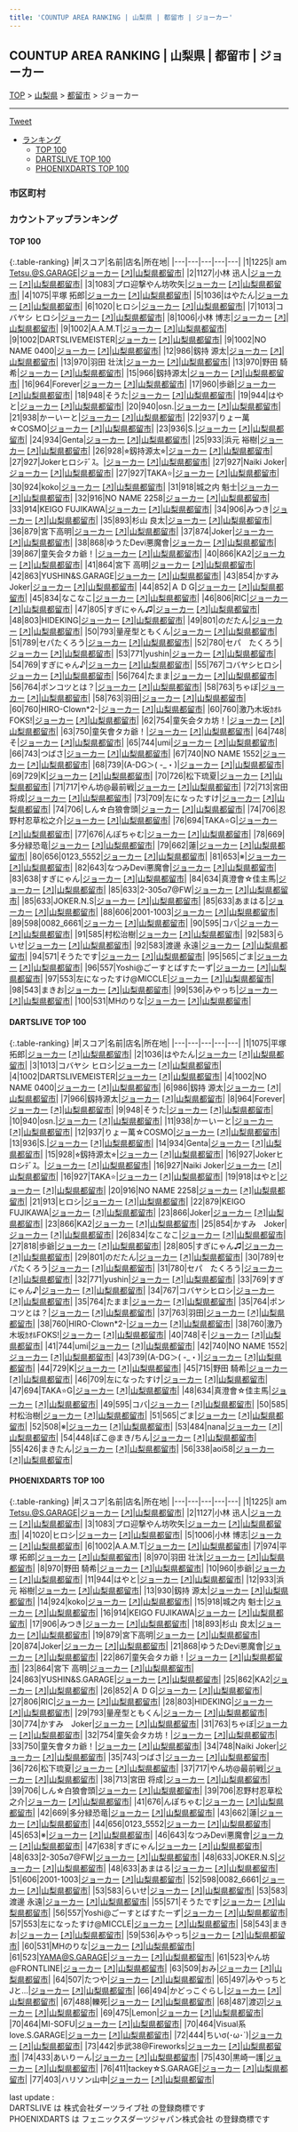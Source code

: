 ```yaml
---
title: 'COUNTUP AREA RANKING | 山梨県 | 都留市 | ジョーカー'
---
```

## COUNTUP AREA RANKING | 山梨県 | 都留市 | ジョーカー

[TOP](/darts/rank/) > [山梨県](/darts/rank/山梨県/) > [都留市](/darts/rank/山梨県/都留市/) > ジョーカー

___

<a href="https://twitter.com/share?ref_src=twsrc%5Etfw" data-text="COUNTUP AREA RANKING | 山梨県都留市ジョーカー" class="twitter-share-button" data-hashtags="DARTSLIVE,PHOENIXDARTS,darts,ダーツ" data-show-count="false">Tweet</a>

* [ランキング](#カウントアップランキング)
    * [TOP 100](#top-100)
    * [DARTSLIVE TOP 100](#dartslive-top-100)
    * [PHOENIXDARTS TOP 100](#phoenixdarts-top-100)

### 市区町村

<ul>

</ul>

### カウントアップランキング

#### TOP 100



{:.table-ranking}
|#|スコア|名前|店名|所在地|
|---|---|---|---|---|
|1|1225|<span class="rank-name-pd">I am Tetsu.@S.GARAGE</span>|<a href="/darts/rank/shops/88189.html">ジョーカー</a> <a href="https://vs.phoenixdarts.com/jp/shop/shopDetailInfo/s_88189?s_seq=88189">[↗]</a>|<a href="/darts/rank/山梨県/都留市">山梨県都留市</a>|
|2|1127|<span class="rank-name-pd"><span class="pro-icon-pd"></span>小林 迅人</span>|<a href="/darts/rank/shops/88189.html">ジョーカー</a> <a href="https://vs.phoenixdarts.com/jp/shop/shopDetailInfo/s_88189?s_seq=88189">[↗]</a>|<a href="/darts/rank/山梨県/都留市">山梨県都留市</a>|
|3|1083|<span class="rank-name-pd">プロ迎撃やん坊吹矢</span>|<a href="/darts/rank/shops/88189.html">ジョーカー</a> <a href="https://vs.phoenixdarts.com/jp/shop/shopDetailInfo/s_88189?s_seq=88189">[↗]</a>|<a href="/darts/rank/山梨県/都留市">山梨県都留市</a>|
|4|1075|<span class="rank-name-dl">平塚 拓郎</span>|<a href="/darts/rank/shops/b6eda0d49f48b6820d9b047a20a7ba1e.html">ジョーカー</a> <a href="https://search.dartslive.com/jp/shop/b6eda0d49f48b6820d9b047a20a7ba1e">[↗]</a>|<a href="/darts/rank/山梨県/都留市">山梨県都留市</a>|
|5|1036|<span class="rank-name-dl">はやたん</span>|<a href="/darts/rank/shops/b6eda0d49f48b6820d9b047a20a7ba1e.html">ジョーカー</a> <a href="https://search.dartslive.com/jp/shop/b6eda0d49f48b6820d9b047a20a7ba1e">[↗]</a>|<a href="/darts/rank/山梨県/都留市">山梨県都留市</a>|
|6|1020|<span class="rank-name-pd">ヒロシ</span>|<a href="/darts/rank/shops/88189.html">ジョーカー</a> <a href="https://vs.phoenixdarts.com/jp/shop/shopDetailInfo/s_88189?s_seq=88189">[↗]</a>|<a href="/darts/rank/山梨県/都留市">山梨県都留市</a>|
|7|1013|<span class="rank-name-dl">コバヤシ ヒロシ</span>|<a href="/darts/rank/shops/b6eda0d49f48b6820d9b047a20a7ba1e.html">ジョーカー</a> <a href="https://search.dartslive.com/jp/shop/b6eda0d49f48b6820d9b047a20a7ba1e">[↗]</a>|<a href="/darts/rank/山梨県/都留市">山梨県都留市</a>|
|8|1006|<span class="rank-name-pd"><span class="pro-icon-pd"></span>小林 博志</span>|<a href="/darts/rank/shops/88189.html">ジョーカー</a> <a href="https://vs.phoenixdarts.com/jp/shop/shopDetailInfo/s_88189?s_seq=88189">[↗]</a>|<a href="/darts/rank/山梨県/都留市">山梨県都留市</a>|
|9|1002|<span class="rank-name-pd">A.A.M.T</span>|<a href="/darts/rank/shops/88189.html">ジョーカー</a> <a href="https://vs.phoenixdarts.com/jp/shop/shopDetailInfo/s_88189?s_seq=88189">[↗]</a>|<a href="/darts/rank/山梨県/都留市">山梨県都留市</a>|
|9|1002|<span class="rank-name-dl">DARTSLIVEMEISTER</span>|<a href="/darts/rank/shops/b6eda0d49f48b6820d9b047a20a7ba1e.html">ジョーカー</a> <a href="https://search.dartslive.com/jp/shop/b6eda0d49f48b6820d9b047a20a7ba1e">[↗]</a>|<a href="/darts/rank/山梨県/都留市">山梨県都留市</a>|
|9|1002|<span class="rank-name-dl">NO NAME 0400</span>|<a href="/darts/rank/shops/b6eda0d49f48b6820d9b047a20a7ba1e.html">ジョーカー</a> <a href="https://search.dartslive.com/jp/shop/b6eda0d49f48b6820d9b047a20a7ba1e">[↗]</a>|<a href="/darts/rank/山梨県/都留市">山梨県都留市</a>|
|12|986|<span class="rank-name-dl">釼持 源太</span>|<a href="/darts/rank/shops/b6eda0d49f48b6820d9b047a20a7ba1e.html">ジョーカー</a> <a href="https://search.dartslive.com/jp/shop/b6eda0d49f48b6820d9b047a20a7ba1e">[↗]</a>|<a href="/darts/rank/山梨県/都留市">山梨県都留市</a>|
|13|970|<span class="rank-name-pd"><span class="pro-icon-pd"></span>羽田 壮汰</span>|<a href="/darts/rank/shops/88189.html">ジョーカー</a> <a href="https://vs.phoenixdarts.com/jp/shop/shopDetailInfo/s_88189?s_seq=88189">[↗]</a>|<a href="/darts/rank/山梨県/都留市">山梨県都留市</a>|
|13|970|<span class="rank-name-pd"><span class="pro-icon-pd"></span>野田 騎希</span>|<a href="/darts/rank/shops/88189.html">ジョーカー</a> <a href="https://vs.phoenixdarts.com/jp/shop/shopDetailInfo/s_88189?s_seq=88189">[↗]</a>|<a href="/darts/rank/山梨県/都留市">山梨県都留市</a>|
|15|966|<span class="rank-name-dl">釼持源太</span>|<a href="/darts/rank/shops/b6eda0d49f48b6820d9b047a20a7ba1e.html">ジョーカー</a> <a href="https://search.dartslive.com/jp/shop/b6eda0d49f48b6820d9b047a20a7ba1e">[↗]</a>|<a href="/darts/rank/山梨県/都留市">山梨県都留市</a>|
|16|964|<span class="rank-name-dl">Forever</span>|<a href="/darts/rank/shops/b6eda0d49f48b6820d9b047a20a7ba1e.html">ジョーカー</a> <a href="https://search.dartslive.com/jp/shop/b6eda0d49f48b6820d9b047a20a7ba1e">[↗]</a>|<a href="/darts/rank/山梨県/都留市">山梨県都留市</a>|
|17|960|<span class="rank-name-pd">歩爺</span>|<a href="/darts/rank/shops/88189.html">ジョーカー</a> <a href="https://vs.phoenixdarts.com/jp/shop/shopDetailInfo/s_88189?s_seq=88189">[↗]</a>|<a href="/darts/rank/山梨県/都留市">山梨県都留市</a>|
|18|948|<span class="rank-name-dl">そうた</span>|<a href="/darts/rank/shops/b6eda0d49f48b6820d9b047a20a7ba1e.html">ジョーカー</a> <a href="https://search.dartslive.com/jp/shop/b6eda0d49f48b6820d9b047a20a7ba1e">[↗]</a>|<a href="/darts/rank/山梨県/都留市">山梨県都留市</a>|
|19|944|<span class="rank-name-pd">はやと</span>|<a href="/darts/rank/shops/88189.html">ジョーカー</a> <a href="https://vs.phoenixdarts.com/jp/shop/shopDetailInfo/s_88189?s_seq=88189">[↗]</a>|<a href="/darts/rank/山梨県/都留市">山梨県都留市</a>|
|20|940|<span class="rank-name-dl">osn.</span>|<a href="/darts/rank/shops/b6eda0d49f48b6820d9b047a20a7ba1e.html">ジョーカー</a> <a href="https://search.dartslive.com/jp/shop/b6eda0d49f48b6820d9b047a20a7ba1e">[↗]</a>|<a href="/darts/rank/山梨県/都留市">山梨県都留市</a>|
|21|938|<span class="rank-name-dl">かーいーと</span>|<a href="/darts/rank/shops/b6eda0d49f48b6820d9b047a20a7ba1e.html">ジョーカー</a> <a href="https://search.dartslive.com/jp/shop/b6eda0d49f48b6820d9b047a20a7ba1e">[↗]</a>|<a href="/darts/rank/山梨県/都留市">山梨県都留市</a>|
|22|937|<span class="rank-name-dl">りょー萬☆COSMO</span>|<a href="/darts/rank/shops/b6eda0d49f48b6820d9b047a20a7ba1e.html">ジョーカー</a> <a href="https://search.dartslive.com/jp/shop/b6eda0d49f48b6820d9b047a20a7ba1e">[↗]</a>|<a href="/darts/rank/山梨県/都留市">山梨県都留市</a>|
|23|936|<span class="rank-name-dl">S.</span>|<a href="/darts/rank/shops/b6eda0d49f48b6820d9b047a20a7ba1e.html">ジョーカー</a> <a href="https://search.dartslive.com/jp/shop/b6eda0d49f48b6820d9b047a20a7ba1e">[↗]</a>|<a href="/darts/rank/山梨県/都留市">山梨県都留市</a>|
|24|934|<span class="rank-name-dl">Genta</span>|<a href="/darts/rank/shops/b6eda0d49f48b6820d9b047a20a7ba1e.html">ジョーカー</a> <a href="https://search.dartslive.com/jp/shop/b6eda0d49f48b6820d9b047a20a7ba1e">[↗]</a>|<a href="/darts/rank/山梨県/都留市">山梨県都留市</a>|
|25|933|<span class="rank-name-pd"><span class="pro-icon-pd"></span>浜元 裕樹</span>|<a href="/darts/rank/shops/88189.html">ジョーカー</a> <a href="https://vs.phoenixdarts.com/jp/shop/shopDetailInfo/s_88189?s_seq=88189">[↗]</a>|<a href="/darts/rank/山梨県/都留市">山梨県都留市</a>|
|26|928|<span class="rank-name-dl">⭐︎釼持源太⭐︎</span>|<a href="/darts/rank/shops/b6eda0d49f48b6820d9b047a20a7ba1e.html">ジョーカー</a> <a href="https://search.dartslive.com/jp/shop/b6eda0d49f48b6820d9b047a20a7ba1e">[↗]</a>|<a href="/darts/rank/山梨県/都留市">山梨県都留市</a>|
|27|927|<span class="rank-name-dl">Jokerヒロシﾃﾞｽ。</span>|<a href="/darts/rank/shops/b6eda0d49f48b6820d9b047a20a7ba1e.html">ジョーカー</a> <a href="https://search.dartslive.com/jp/shop/b6eda0d49f48b6820d9b047a20a7ba1e">[↗]</a>|<a href="/darts/rank/山梨県/都留市">山梨県都留市</a>|
|27|927|<span class="rank-name-dl">Naiki Joker</span>|<a href="/darts/rank/shops/b6eda0d49f48b6820d9b047a20a7ba1e.html">ジョーカー</a> <a href="https://search.dartslive.com/jp/shop/b6eda0d49f48b6820d9b047a20a7ba1e">[↗]</a>|<a href="/darts/rank/山梨県/都留市">山梨県都留市</a>|
|27|927|<span class="rank-name-dl">TAKA⭐</span>|<a href="/darts/rank/shops/b6eda0d49f48b6820d9b047a20a7ba1e.html">ジョーカー</a> <a href="https://search.dartslive.com/jp/shop/b6eda0d49f48b6820d9b047a20a7ba1e">[↗]</a>|<a href="/darts/rank/山梨県/都留市">山梨県都留市</a>|
|30|924|<span class="rank-name-pd">koko</span>|<a href="/darts/rank/shops/88189.html">ジョーカー</a> <a href="https://vs.phoenixdarts.com/jp/shop/shopDetailInfo/s_88189?s_seq=88189">[↗]</a>|<a href="/darts/rank/山梨県/都留市">山梨県都留市</a>|
|31|918|<span class="rank-name-pd"><span class="pro-icon-pd"></span>城之内 魁士</span>|<a href="/darts/rank/shops/88189.html">ジョーカー</a> <a href="https://vs.phoenixdarts.com/jp/shop/shopDetailInfo/s_88189?s_seq=88189">[↗]</a>|<a href="/darts/rank/山梨県/都留市">山梨県都留市</a>|
|32|916|<span class="rank-name-dl">NO NAME 2258</span>|<a href="/darts/rank/shops/b6eda0d49f48b6820d9b047a20a7ba1e.html">ジョーカー</a> <a href="https://search.dartslive.com/jp/shop/b6eda0d49f48b6820d9b047a20a7ba1e">[↗]</a>|<a href="/darts/rank/山梨県/都留市">山梨県都留市</a>|
|33|914|<span class="rank-name-pd">KEIGO FUJIKAWA</span>|<a href="/darts/rank/shops/88189.html">ジョーカー</a> <a href="https://vs.phoenixdarts.com/jp/shop/shopDetailInfo/s_88189?s_seq=88189">[↗]</a>|<a href="/darts/rank/山梨県/都留市">山梨県都留市</a>|
|34|906|<span class="rank-name-pd">みつき</span>|<a href="/darts/rank/shops/88189.html">ジョーカー</a> <a href="https://vs.phoenixdarts.com/jp/shop/shopDetailInfo/s_88189?s_seq=88189">[↗]</a>|<a href="/darts/rank/山梨県/都留市">山梨県都留市</a>|
|35|893|<span class="rank-name-pd"><span class="pro-icon-pd"></span>杉山 良太</span>|<a href="/darts/rank/shops/88189.html">ジョーカー</a> <a href="https://vs.phoenixdarts.com/jp/shop/shopDetailInfo/s_88189?s_seq=88189">[↗]</a>|<a href="/darts/rank/山梨県/都留市">山梨県都留市</a>|
|36|879|<span class="rank-name-pd">宮下高明</span>|<a href="/darts/rank/shops/88189.html">ジョーカー</a> <a href="https://vs.phoenixdarts.com/jp/shop/shopDetailInfo/s_88189?s_seq=88189">[↗]</a>|<a href="/darts/rank/山梨県/都留市">山梨県都留市</a>|
|37|874|<span class="rank-name-pd">Joker</span>|<a href="/darts/rank/shops/88189.html">ジョーカー</a> <a href="https://vs.phoenixdarts.com/jp/shop/shopDetailInfo/s_88189?s_seq=88189">[↗]</a>|<a href="/darts/rank/山梨県/都留市">山梨県都留市</a>|
|38|868|<span class="rank-name-pd">ゆうたDevi悪魔會</span>|<a href="/darts/rank/shops/88189.html">ジョーカー</a> <a href="https://vs.phoenixdarts.com/jp/shop/shopDetailInfo/s_88189?s_seq=88189">[↗]</a>|<a href="/darts/rank/山梨県/都留市">山梨県都留市</a>|
|39|867|<span class="rank-name-pd">童矢会タカ爺！</span>|<a href="/darts/rank/shops/88189.html">ジョーカー</a> <a href="https://vs.phoenixdarts.com/jp/shop/shopDetailInfo/s_88189?s_seq=88189">[↗]</a>|<a href="/darts/rank/山梨県/都留市">山梨県都留市</a>|
|40|866|<span class="rank-name-dl">KA2</span>|<a href="/darts/rank/shops/b6eda0d49f48b6820d9b047a20a7ba1e.html">ジョーカー</a> <a href="https://search.dartslive.com/jp/shop/b6eda0d49f48b6820d9b047a20a7ba1e">[↗]</a>|<a href="/darts/rank/山梨県/都留市">山梨県都留市</a>|
|41|864|<span class="rank-name-pd"><span class="pro-icon-pd"></span>宮下 高明</span>|<a href="/darts/rank/shops/88189.html">ジョーカー</a> <a href="https://vs.phoenixdarts.com/jp/shop/shopDetailInfo/s_88189?s_seq=88189">[↗]</a>|<a href="/darts/rank/山梨県/都留市">山梨県都留市</a>|
|42|863|<span class="rank-name-pd">YUSHIN&amp;S.GARAGE</span>|<a href="/darts/rank/shops/88189.html">ジョーカー</a> <a href="https://vs.phoenixdarts.com/jp/shop/shopDetailInfo/s_88189?s_seq=88189">[↗]</a>|<a href="/darts/rank/山梨県/都留市">山梨県都留市</a>|
|43|854|<span class="rank-name-dl">かすみ　Joker</span>|<a href="/darts/rank/shops/b6eda0d49f48b6820d9b047a20a7ba1e.html">ジョーカー</a> <a href="https://search.dartslive.com/jp/shop/b6eda0d49f48b6820d9b047a20a7ba1e">[↗]</a>|<a href="/darts/rank/山梨県/都留市">山梨県都留市</a>|
|44|852|<span class="rank-name-pd">Ａ           D     G</span>|<a href="/darts/rank/shops/88189.html">ジョーカー</a> <a href="https://vs.phoenixdarts.com/jp/shop/shopDetailInfo/s_88189?s_seq=88189">[↗]</a>|<a href="/darts/rank/山梨県/都留市">山梨県都留市</a>|
|45|834|<span class="rank-name-dl">なこなこ</span>|<a href="/darts/rank/shops/b6eda0d49f48b6820d9b047a20a7ba1e.html">ジョーカー</a> <a href="https://search.dartslive.com/jp/shop/b6eda0d49f48b6820d9b047a20a7ba1e">[↗]</a>|<a href="/darts/rank/山梨県/都留市">山梨県都留市</a>|
|46|806|<span class="rank-name-pd">RIC</span>|<a href="/darts/rank/shops/88189.html">ジョーカー</a> <a href="https://vs.phoenixdarts.com/jp/shop/shopDetailInfo/s_88189?s_seq=88189">[↗]</a>|<a href="/darts/rank/山梨県/都留市">山梨県都留市</a>|
|47|805|<span class="rank-name-dl">すぎにゃん♫</span>|<a href="/darts/rank/shops/b6eda0d49f48b6820d9b047a20a7ba1e.html">ジョーカー</a> <a href="https://search.dartslive.com/jp/shop/b6eda0d49f48b6820d9b047a20a7ba1e">[↗]</a>|<a href="/darts/rank/山梨県/都留市">山梨県都留市</a>|
|48|803|<span class="rank-name-pd">HIDEKING</span>|<a href="/darts/rank/shops/88189.html">ジョーカー</a> <a href="https://vs.phoenixdarts.com/jp/shop/shopDetailInfo/s_88189?s_seq=88189">[↗]</a>|<a href="/darts/rank/山梨県/都留市">山梨県都留市</a>|
|49|801|<span class="rank-name-dl">のだたん</span>|<a href="/darts/rank/shops/b6eda0d49f48b6820d9b047a20a7ba1e.html">ジョーカー</a> <a href="https://search.dartslive.com/jp/shop/b6eda0d49f48b6820d9b047a20a7ba1e">[↗]</a>|<a href="/darts/rank/山梨県/都留市">山梨県都留市</a>|
|50|793|<span class="rank-name-pd">量産型ともくん</span>|<a href="/darts/rank/shops/88189.html">ジョーカー</a> <a href="https://vs.phoenixdarts.com/jp/shop/shopDetailInfo/s_88189?s_seq=88189">[↗]</a>|<a href="/darts/rank/山梨県/都留市">山梨県都留市</a>|
|51|789|<span class="rank-name-dl">セパたくろう</span>|<a href="/darts/rank/shops/b6eda0d49f48b6820d9b047a20a7ba1e.html">ジョーカー</a> <a href="https://search.dartslive.com/jp/shop/b6eda0d49f48b6820d9b047a20a7ba1e">[↗]</a>|<a href="/darts/rank/山梨県/都留市">山梨県都留市</a>|
|52|780|<span class="rank-name-dl">セパ　たくろう</span>|<a href="/darts/rank/shops/b6eda0d49f48b6820d9b047a20a7ba1e.html">ジョーカー</a> <a href="https://search.dartslive.com/jp/shop/b6eda0d49f48b6820d9b047a20a7ba1e">[↗]</a>|<a href="/darts/rank/山梨県/都留市">山梨県都留市</a>|
|53|771|<span class="rank-name-dl">yushin</span>|<a href="/darts/rank/shops/b6eda0d49f48b6820d9b047a20a7ba1e.html">ジョーカー</a> <a href="https://search.dartslive.com/jp/shop/b6eda0d49f48b6820d9b047a20a7ba1e">[↗]</a>|<a href="/darts/rank/山梨県/都留市">山梨県都留市</a>|
|54|769|<span class="rank-name-dl">すぎにゃん♪</span>|<a href="/darts/rank/shops/b6eda0d49f48b6820d9b047a20a7ba1e.html">ジョーカー</a> <a href="https://search.dartslive.com/jp/shop/b6eda0d49f48b6820d9b047a20a7ba1e">[↗]</a>|<a href="/darts/rank/山梨県/都留市">山梨県都留市</a>|
|55|767|<span class="rank-name-dl">コバヤシヒロシ</span>|<a href="/darts/rank/shops/b6eda0d49f48b6820d9b047a20a7ba1e.html">ジョーカー</a> <a href="https://search.dartslive.com/jp/shop/b6eda0d49f48b6820d9b047a20a7ba1e">[↗]</a>|<a href="/darts/rank/山梨県/都留市">山梨県都留市</a>|
|56|764|<span class="rank-name-dl">たまま</span>|<a href="/darts/rank/shops/b6eda0d49f48b6820d9b047a20a7ba1e.html">ジョーカー</a> <a href="https://search.dartslive.com/jp/shop/b6eda0d49f48b6820d9b047a20a7ba1e">[↗]</a>|<a href="/darts/rank/山梨県/都留市">山梨県都留市</a>|
|56|764|<span class="rank-name-dl">ポンコツとは？</span>|<a href="/darts/rank/shops/b6eda0d49f48b6820d9b047a20a7ba1e.html">ジョーカー</a> <a href="https://search.dartslive.com/jp/shop/b6eda0d49f48b6820d9b047a20a7ba1e">[↗]</a>|<a href="/darts/rank/山梨県/都留市">山梨県都留市</a>|
|58|763|<span class="rank-name-pd">ちゃぼ</span>|<a href="/darts/rank/shops/88189.html">ジョーカー</a> <a href="https://vs.phoenixdarts.com/jp/shop/shopDetailInfo/s_88189?s_seq=88189">[↗]</a>|<a href="/darts/rank/山梨県/都留市">山梨県都留市</a>|
|58|763|<span class="rank-name-dl">羽田</span>|<a href="/darts/rank/shops/b6eda0d49f48b6820d9b047a20a7ba1e.html">ジョーカー</a> <a href="https://search.dartslive.com/jp/shop/b6eda0d49f48b6820d9b047a20a7ba1e">[↗]</a>|<a href="/darts/rank/山梨県/都留市">山梨県都留市</a>|
|60|760|<span class="rank-name-dl">HIRO-Clown*2-</span>|<a href="/darts/rank/shops/b6eda0d49f48b6820d9b047a20a7ba1e.html">ジョーカー</a> <a href="https://search.dartslive.com/jp/shop/b6eda0d49f48b6820d9b047a20a7ba1e">[↗]</a>|<a href="/darts/rank/山梨県/都留市">山梨県都留市</a>|
|60|760|<span class="rank-name-dl">激乃木坂ｶｵﾙFOKS!</span>|<a href="/darts/rank/shops/b6eda0d49f48b6820d9b047a20a7ba1e.html">ジョーカー</a> <a href="https://search.dartslive.com/jp/shop/b6eda0d49f48b6820d9b047a20a7ba1e">[↗]</a>|<a href="/darts/rank/山梨県/都留市">山梨県都留市</a>|
|62|754|<span class="rank-name-pd">童矢会タカ坊！</span>|<a href="/darts/rank/shops/88189.html">ジョーカー</a> <a href="https://vs.phoenixdarts.com/jp/shop/shopDetailInfo/s_88189?s_seq=88189">[↗]</a>|<a href="/darts/rank/山梨県/都留市">山梨県都留市</a>|
|63|750|<span class="rank-name-pd">童矢會タカ爺！</span>|<a href="/darts/rank/shops/88189.html">ジョーカー</a> <a href="https://vs.phoenixdarts.com/jp/shop/shopDetailInfo/s_88189?s_seq=88189">[↗]</a>|<a href="/darts/rank/山梨県/都留市">山梨県都留市</a>|
|64|748|<span class="rank-name-dl">そ</span>|<a href="/darts/rank/shops/b6eda0d49f48b6820d9b047a20a7ba1e.html">ジョーカー</a> <a href="https://search.dartslive.com/jp/shop/b6eda0d49f48b6820d9b047a20a7ba1e">[↗]</a>|<a href="/darts/rank/山梨県/都留市">山梨県都留市</a>|
|65|744|<span class="rank-name-dl">umi</span>|<a href="/darts/rank/shops/b6eda0d49f48b6820d9b047a20a7ba1e.html">ジョーカー</a> <a href="https://search.dartslive.com/jp/shop/b6eda0d49f48b6820d9b047a20a7ba1e">[↗]</a>|<a href="/darts/rank/山梨県/都留市">山梨県都留市</a>|
|66|743|<span class="rank-name-pd">つばさ</span>|<a href="/darts/rank/shops/88189.html">ジョーカー</a> <a href="https://vs.phoenixdarts.com/jp/shop/shopDetailInfo/s_88189?s_seq=88189">[↗]</a>|<a href="/darts/rank/山梨県/都留市">山梨県都留市</a>|
|67|740|<span class="rank-name-dl">NO NAME 1552</span>|<a href="/darts/rank/shops/b6eda0d49f48b6820d9b047a20a7ba1e.html">ジョーカー</a> <a href="https://search.dartslive.com/jp/shop/b6eda0d49f48b6820d9b047a20a7ba1e">[↗]</a>|<a href="/darts/rank/山梨県/都留市">山梨県都留市</a>|
|68|739|<span class="rank-name-dl">(A-DG＞( -_・)</span>|<a href="/darts/rank/shops/b6eda0d49f48b6820d9b047a20a7ba1e.html">ジョーカー</a> <a href="https://search.dartslive.com/jp/shop/b6eda0d49f48b6820d9b047a20a7ba1e">[↗]</a>|<a href="/darts/rank/山梨県/都留市">山梨県都留市</a>|
|69|729|<span class="rank-name-dl">K</span>|<a href="/darts/rank/shops/b6eda0d49f48b6820d9b047a20a7ba1e.html">ジョーカー</a> <a href="https://search.dartslive.com/jp/shop/b6eda0d49f48b6820d9b047a20a7ba1e">[↗]</a>|<a href="/darts/rank/山梨県/都留市">山梨県都留市</a>|
|70|726|<span class="rank-name-pd">松下琉夏</span>|<a href="/darts/rank/shops/88189.html">ジョーカー</a> <a href="https://vs.phoenixdarts.com/jp/shop/shopDetailInfo/s_88189?s_seq=88189">[↗]</a>|<a href="/darts/rank/山梨県/都留市">山梨県都留市</a>|
|71|717|<span class="rank-name-pd">やん坊@最前戦</span>|<a href="/darts/rank/shops/88189.html">ジョーカー</a> <a href="https://vs.phoenixdarts.com/jp/shop/shopDetailInfo/s_88189?s_seq=88189">[↗]</a>|<a href="/darts/rank/山梨県/都留市">山梨県都留市</a>|
|72|713|<span class="rank-name-pd">宮田 将成</span>|<a href="/darts/rank/shops/88189.html">ジョーカー</a> <a href="https://vs.phoenixdarts.com/jp/shop/shopDetailInfo/s_88189?s_seq=88189">[↗]</a>|<a href="/darts/rank/山梨県/都留市">山梨県都留市</a>|
|73|709|<span class="rank-name-dl">左になったすけ</span>|<a href="/darts/rank/shops/b6eda0d49f48b6820d9b047a20a7ba1e.html">ジョーカー</a> <a href="https://search.dartslive.com/jp/shop/b6eda0d49f48b6820d9b047a20a7ba1e">[↗]</a>|<a href="/darts/rank/山梨県/都留市">山梨県都留市</a>|
|74|706|<span class="rank-name-pd">しん☆白狼會頭</span>|<a href="/darts/rank/shops/88189.html">ジョーカー</a> <a href="https://vs.phoenixdarts.com/jp/shop/shopDetailInfo/s_88189?s_seq=88189">[↗]</a>|<a href="/darts/rank/山梨県/都留市">山梨県都留市</a>|
|74|706|<span class="rank-name-pd">忍野村忍草松之介</span>|<a href="/darts/rank/shops/88189.html">ジョーカー</a> <a href="https://vs.phoenixdarts.com/jp/shop/shopDetailInfo/s_88189?s_seq=88189">[↗]</a>|<a href="/darts/rank/山梨県/都留市">山梨県都留市</a>|
|76|694|<span class="rank-name-dl">TAKA⭐G</span>|<a href="/darts/rank/shops/b6eda0d49f48b6820d9b047a20a7ba1e.html">ジョーカー</a> <a href="https://search.dartslive.com/jp/shop/b6eda0d49f48b6820d9b047a20a7ba1e">[↗]</a>|<a href="/darts/rank/山梨県/都留市">山梨県都留市</a>|
|77|676|<span class="rank-name-pd">んぽちゃむ</span>|<a href="/darts/rank/shops/88189.html">ジョーカー</a> <a href="https://vs.phoenixdarts.com/jp/shop/shopDetailInfo/s_88189?s_seq=88189">[↗]</a>|<a href="/darts/rank/山梨県/都留市">山梨県都留市</a>|
|78|669|<span class="rank-name-pd">多分緑恐竜</span>|<a href="/darts/rank/shops/88189.html">ジョーカー</a> <a href="https://vs.phoenixdarts.com/jp/shop/shopDetailInfo/s_88189?s_seq=88189">[↗]</a>|<a href="/darts/rank/山梨県/都留市">山梨県都留市</a>|
|79|662|<span class="rank-name-pd">蓮</span>|<a href="/darts/rank/shops/88189.html">ジョーカー</a> <a href="https://vs.phoenixdarts.com/jp/shop/shopDetailInfo/s_88189?s_seq=88189">[↗]</a>|<a href="/darts/rank/山梨県/都留市">山梨県都留市</a>|
|80|656|<span class="rank-name-pd">0123_5552</span>|<a href="/darts/rank/shops/88189.html">ジョーカー</a> <a href="https://vs.phoenixdarts.com/jp/shop/shopDetailInfo/s_88189?s_seq=88189">[↗]</a>|<a href="/darts/rank/山梨県/都留市">山梨県都留市</a>|
|81|653|<span class="rank-name-pd">※</span>|<a href="/darts/rank/shops/88189.html">ジョーカー</a> <a href="https://vs.phoenixdarts.com/jp/shop/shopDetailInfo/s_88189?s_seq=88189">[↗]</a>|<a href="/darts/rank/山梨県/都留市">山梨県都留市</a>|
|82|643|<span class="rank-name-pd">なつみDevi悪魔會</span>|<a href="/darts/rank/shops/88189.html">ジョーカー</a> <a href="https://vs.phoenixdarts.com/jp/shop/shopDetailInfo/s_88189?s_seq=88189">[↗]</a>|<a href="/darts/rank/山梨県/都留市">山梨県都留市</a>|
|83|638|<span class="rank-name-pd">すぎにゃん</span>|<a href="/darts/rank/shops/88189.html">ジョーカー</a> <a href="https://vs.phoenixdarts.com/jp/shop/shopDetailInfo/s_88189?s_seq=88189">[↗]</a>|<a href="/darts/rank/山梨県/都留市">山梨県都留市</a>|
|84|634|<span class="rank-name-dl">真澄會☆佳主馬</span>|<a href="/darts/rank/shops/b6eda0d49f48b6820d9b047a20a7ba1e.html">ジョーカー</a> <a href="https://search.dartslive.com/jp/shop/b6eda0d49f48b6820d9b047a20a7ba1e">[↗]</a>|<a href="/darts/rank/山梨県/都留市">山梨県都留市</a>|
|85|633|<span class="rank-name-pd">2-305α7@FW</span>|<a href="/darts/rank/shops/88189.html">ジョーカー</a> <a href="https://vs.phoenixdarts.com/jp/shop/shopDetailInfo/s_88189?s_seq=88189">[↗]</a>|<a href="/darts/rank/山梨県/都留市">山梨県都留市</a>|
|85|633|<span class="rank-name-pd">JOKER.N.S</span>|<a href="/darts/rank/shops/88189.html">ジョーカー</a> <a href="https://vs.phoenixdarts.com/jp/shop/shopDetailInfo/s_88189?s_seq=88189">[↗]</a>|<a href="/darts/rank/山梨県/都留市">山梨県都留市</a>|
|85|633|<span class="rank-name-pd">あまはる</span>|<a href="/darts/rank/shops/88189.html">ジョーカー</a> <a href="https://vs.phoenixdarts.com/jp/shop/shopDetailInfo/s_88189?s_seq=88189">[↗]</a>|<a href="/darts/rank/山梨県/都留市">山梨県都留市</a>|
|88|606|<span class="rank-name-pd">2001-1003</span>|<a href="/darts/rank/shops/88189.html">ジョーカー</a> <a href="https://vs.phoenixdarts.com/jp/shop/shopDetailInfo/s_88189?s_seq=88189">[↗]</a>|<a href="/darts/rank/山梨県/都留市">山梨県都留市</a>|
|89|598|<span class="rank-name-pd">0082_6661</span>|<a href="/darts/rank/shops/88189.html">ジョーカー</a> <a href="https://vs.phoenixdarts.com/jp/shop/shopDetailInfo/s_88189?s_seq=88189">[↗]</a>|<a href="/darts/rank/山梨県/都留市">山梨県都留市</a>|
|90|595|<span class="rank-name-dl">コバ</span>|<a href="/darts/rank/shops/b6eda0d49f48b6820d9b047a20a7ba1e.html">ジョーカー</a> <a href="https://search.dartslive.com/jp/shop/b6eda0d49f48b6820d9b047a20a7ba1e">[↗]</a>|<a href="/darts/rank/山梨県/都留市">山梨県都留市</a>|
|91|585|<span class="rank-name-dl">村松治樹</span>|<a href="/darts/rank/shops/b6eda0d49f48b6820d9b047a20a7ba1e.html">ジョーカー</a> <a href="https://search.dartslive.com/jp/shop/b6eda0d49f48b6820d9b047a20a7ba1e">[↗]</a>|<a href="/darts/rank/山梨県/都留市">山梨県都留市</a>|
|92|583|<span class="rank-name-pd">らいせ</span>|<a href="/darts/rank/shops/88189.html">ジョーカー</a> <a href="https://vs.phoenixdarts.com/jp/shop/shopDetailInfo/s_88189?s_seq=88189">[↗]</a>|<a href="/darts/rank/山梨県/都留市">山梨県都留市</a>|
|92|583|<span class="rank-name-pd"><span class="pro-icon-pd"></span>渡邊 永遠</span>|<a href="/darts/rank/shops/88189.html">ジョーカー</a> <a href="https://vs.phoenixdarts.com/jp/shop/shopDetailInfo/s_88189?s_seq=88189">[↗]</a>|<a href="/darts/rank/山梨県/都留市">山梨県都留市</a>|
|94|571|<span class="rank-name-pd">そうたです</span>|<a href="/darts/rank/shops/88189.html">ジョーカー</a> <a href="https://vs.phoenixdarts.com/jp/shop/shopDetailInfo/s_88189?s_seq=88189">[↗]</a>|<a href="/darts/rank/山梨県/都留市">山梨県都留市</a>|
|95|565|<span class="rank-name-dl">ごま</span>|<a href="/darts/rank/shops/b6eda0d49f48b6820d9b047a20a7ba1e.html">ジョーカー</a> <a href="https://search.dartslive.com/jp/shop/b6eda0d49f48b6820d9b047a20a7ba1e">[↗]</a>|<a href="/darts/rank/山梨県/都留市">山梨県都留市</a>|
|96|557|<span class="rank-name-pd">Yoshi@ごーすとばすたーず</span>|<a href="/darts/rank/shops/88189.html">ジョーカー</a> <a href="https://vs.phoenixdarts.com/jp/shop/shopDetailInfo/s_88189?s_seq=88189">[↗]</a>|<a href="/darts/rank/山梨県/都留市">山梨県都留市</a>|
|97|553|<span class="rank-name-pd">左になったすけ@MICCLE</span>|<a href="/darts/rank/shops/88189.html">ジョーカー</a> <a href="https://vs.phoenixdarts.com/jp/shop/shopDetailInfo/s_88189?s_seq=88189">[↗]</a>|<a href="/darts/rank/山梨県/都留市">山梨県都留市</a>|
|98|543|<span class="rank-name-pd">まきお</span>|<a href="/darts/rank/shops/88189.html">ジョーカー</a> <a href="https://vs.phoenixdarts.com/jp/shop/shopDetailInfo/s_88189?s_seq=88189">[↗]</a>|<a href="/darts/rank/山梨県/都留市">山梨県都留市</a>|
|99|536|<span class="rank-name-pd">みやっち</span>|<a href="/darts/rank/shops/88189.html">ジョーカー</a> <a href="https://vs.phoenixdarts.com/jp/shop/shopDetailInfo/s_88189?s_seq=88189">[↗]</a>|<a href="/darts/rank/山梨県/都留市">山梨県都留市</a>|
|100|531|<span class="rank-name-pd">MHのりな</span>|<a href="/darts/rank/shops/88189.html">ジョーカー</a> <a href="https://vs.phoenixdarts.com/jp/shop/shopDetailInfo/s_88189?s_seq=88189">[↗]</a>|<a href="/darts/rank/山梨県/都留市">山梨県都留市</a>|


#### DARTSLIVE TOP 100



{:.table-ranking}
|#|スコア|名前|店名|所在地|
|---|---|---|---|---|
|1|1075|<span class="rank-name-dl">平塚 拓郎</span>|<a href="/darts/rank/shops/b6eda0d49f48b6820d9b047a20a7ba1e.html">ジョーカー</a> <a href="https://search.dartslive.com/jp/shop/b6eda0d49f48b6820d9b047a20a7ba1e">[↗]</a>|<a href="/darts/rank/山梨県/都留市">山梨県都留市</a>|
|2|1036|<span class="rank-name-dl">はやたん</span>|<a href="/darts/rank/shops/b6eda0d49f48b6820d9b047a20a7ba1e.html">ジョーカー</a> <a href="https://search.dartslive.com/jp/shop/b6eda0d49f48b6820d9b047a20a7ba1e">[↗]</a>|<a href="/darts/rank/山梨県/都留市">山梨県都留市</a>|
|3|1013|<span class="rank-name-dl">コバヤシ ヒロシ</span>|<a href="/darts/rank/shops/b6eda0d49f48b6820d9b047a20a7ba1e.html">ジョーカー</a> <a href="https://search.dartslive.com/jp/shop/b6eda0d49f48b6820d9b047a20a7ba1e">[↗]</a>|<a href="/darts/rank/山梨県/都留市">山梨県都留市</a>|
|4|1002|<span class="rank-name-dl">DARTSLIVEMEISTER</span>|<a href="/darts/rank/shops/b6eda0d49f48b6820d9b047a20a7ba1e.html">ジョーカー</a> <a href="https://search.dartslive.com/jp/shop/b6eda0d49f48b6820d9b047a20a7ba1e">[↗]</a>|<a href="/darts/rank/山梨県/都留市">山梨県都留市</a>|
|4|1002|<span class="rank-name-dl">NO NAME 0400</span>|<a href="/darts/rank/shops/b6eda0d49f48b6820d9b047a20a7ba1e.html">ジョーカー</a> <a href="https://search.dartslive.com/jp/shop/b6eda0d49f48b6820d9b047a20a7ba1e">[↗]</a>|<a href="/darts/rank/山梨県/都留市">山梨県都留市</a>|
|6|986|<span class="rank-name-dl">釼持 源太</span>|<a href="/darts/rank/shops/b6eda0d49f48b6820d9b047a20a7ba1e.html">ジョーカー</a> <a href="https://search.dartslive.com/jp/shop/b6eda0d49f48b6820d9b047a20a7ba1e">[↗]</a>|<a href="/darts/rank/山梨県/都留市">山梨県都留市</a>|
|7|966|<span class="rank-name-dl">釼持源太</span>|<a href="/darts/rank/shops/b6eda0d49f48b6820d9b047a20a7ba1e.html">ジョーカー</a> <a href="https://search.dartslive.com/jp/shop/b6eda0d49f48b6820d9b047a20a7ba1e">[↗]</a>|<a href="/darts/rank/山梨県/都留市">山梨県都留市</a>|
|8|964|<span class="rank-name-dl">Forever</span>|<a href="/darts/rank/shops/b6eda0d49f48b6820d9b047a20a7ba1e.html">ジョーカー</a> <a href="https://search.dartslive.com/jp/shop/b6eda0d49f48b6820d9b047a20a7ba1e">[↗]</a>|<a href="/darts/rank/山梨県/都留市">山梨県都留市</a>|
|9|948|<span class="rank-name-dl">そうた</span>|<a href="/darts/rank/shops/b6eda0d49f48b6820d9b047a20a7ba1e.html">ジョーカー</a> <a href="https://search.dartslive.com/jp/shop/b6eda0d49f48b6820d9b047a20a7ba1e">[↗]</a>|<a href="/darts/rank/山梨県/都留市">山梨県都留市</a>|
|10|940|<span class="rank-name-dl">osn.</span>|<a href="/darts/rank/shops/b6eda0d49f48b6820d9b047a20a7ba1e.html">ジョーカー</a> <a href="https://search.dartslive.com/jp/shop/b6eda0d49f48b6820d9b047a20a7ba1e">[↗]</a>|<a href="/darts/rank/山梨県/都留市">山梨県都留市</a>|
|11|938|<span class="rank-name-dl">かーいーと</span>|<a href="/darts/rank/shops/b6eda0d49f48b6820d9b047a20a7ba1e.html">ジョーカー</a> <a href="https://search.dartslive.com/jp/shop/b6eda0d49f48b6820d9b047a20a7ba1e">[↗]</a>|<a href="/darts/rank/山梨県/都留市">山梨県都留市</a>|
|12|937|<span class="rank-name-dl">りょー萬☆COSMO</span>|<a href="/darts/rank/shops/b6eda0d49f48b6820d9b047a20a7ba1e.html">ジョーカー</a> <a href="https://search.dartslive.com/jp/shop/b6eda0d49f48b6820d9b047a20a7ba1e">[↗]</a>|<a href="/darts/rank/山梨県/都留市">山梨県都留市</a>|
|13|936|<span class="rank-name-dl">S.</span>|<a href="/darts/rank/shops/b6eda0d49f48b6820d9b047a20a7ba1e.html">ジョーカー</a> <a href="https://search.dartslive.com/jp/shop/b6eda0d49f48b6820d9b047a20a7ba1e">[↗]</a>|<a href="/darts/rank/山梨県/都留市">山梨県都留市</a>|
|14|934|<span class="rank-name-dl">Genta</span>|<a href="/darts/rank/shops/b6eda0d49f48b6820d9b047a20a7ba1e.html">ジョーカー</a> <a href="https://search.dartslive.com/jp/shop/b6eda0d49f48b6820d9b047a20a7ba1e">[↗]</a>|<a href="/darts/rank/山梨県/都留市">山梨県都留市</a>|
|15|928|<span class="rank-name-dl">⭐︎釼持源太⭐︎</span>|<a href="/darts/rank/shops/b6eda0d49f48b6820d9b047a20a7ba1e.html">ジョーカー</a> <a href="https://search.dartslive.com/jp/shop/b6eda0d49f48b6820d9b047a20a7ba1e">[↗]</a>|<a href="/darts/rank/山梨県/都留市">山梨県都留市</a>|
|16|927|<span class="rank-name-dl">Jokerヒロシﾃﾞｽ。</span>|<a href="/darts/rank/shops/b6eda0d49f48b6820d9b047a20a7ba1e.html">ジョーカー</a> <a href="https://search.dartslive.com/jp/shop/b6eda0d49f48b6820d9b047a20a7ba1e">[↗]</a>|<a href="/darts/rank/山梨県/都留市">山梨県都留市</a>|
|16|927|<span class="rank-name-dl">Naiki Joker</span>|<a href="/darts/rank/shops/b6eda0d49f48b6820d9b047a20a7ba1e.html">ジョーカー</a> <a href="https://search.dartslive.com/jp/shop/b6eda0d49f48b6820d9b047a20a7ba1e">[↗]</a>|<a href="/darts/rank/山梨県/都留市">山梨県都留市</a>|
|16|927|<span class="rank-name-dl">TAKA⭐</span>|<a href="/darts/rank/shops/b6eda0d49f48b6820d9b047a20a7ba1e.html">ジョーカー</a> <a href="https://search.dartslive.com/jp/shop/b6eda0d49f48b6820d9b047a20a7ba1e">[↗]</a>|<a href="/darts/rank/山梨県/都留市">山梨県都留市</a>|
|19|918|<span class="rank-name-dl">はやと</span>|<a href="/darts/rank/shops/b6eda0d49f48b6820d9b047a20a7ba1e.html">ジョーカー</a> <a href="https://search.dartslive.com/jp/shop/b6eda0d49f48b6820d9b047a20a7ba1e">[↗]</a>|<a href="/darts/rank/山梨県/都留市">山梨県都留市</a>|
|20|916|<span class="rank-name-dl">NO NAME 2258</span>|<a href="/darts/rank/shops/b6eda0d49f48b6820d9b047a20a7ba1e.html">ジョーカー</a> <a href="https://search.dartslive.com/jp/shop/b6eda0d49f48b6820d9b047a20a7ba1e">[↗]</a>|<a href="/darts/rank/山梨県/都留市">山梨県都留市</a>|
|21|913|<span class="rank-name-dl">ヒロシ</span>|<a href="/darts/rank/shops/b6eda0d49f48b6820d9b047a20a7ba1e.html">ジョーカー</a> <a href="https://search.dartslive.com/jp/shop/b6eda0d49f48b6820d9b047a20a7ba1e">[↗]</a>|<a href="/darts/rank/山梨県/都留市">山梨県都留市</a>|
|22|879|<span class="rank-name-dl">KEIGO FUJIKAWA</span>|<a href="/darts/rank/shops/b6eda0d49f48b6820d9b047a20a7ba1e.html">ジョーカー</a> <a href="https://search.dartslive.com/jp/shop/b6eda0d49f48b6820d9b047a20a7ba1e">[↗]</a>|<a href="/darts/rank/山梨県/都留市">山梨県都留市</a>|
|23|866|<span class="rank-name-dl">Joker</span>|<a href="/darts/rank/shops/b6eda0d49f48b6820d9b047a20a7ba1e.html">ジョーカー</a> <a href="https://search.dartslive.com/jp/shop/b6eda0d49f48b6820d9b047a20a7ba1e">[↗]</a>|<a href="/darts/rank/山梨県/都留市">山梨県都留市</a>|
|23|866|<span class="rank-name-dl">KA2</span>|<a href="/darts/rank/shops/b6eda0d49f48b6820d9b047a20a7ba1e.html">ジョーカー</a> <a href="https://search.dartslive.com/jp/shop/b6eda0d49f48b6820d9b047a20a7ba1e">[↗]</a>|<a href="/darts/rank/山梨県/都留市">山梨県都留市</a>|
|25|854|<span class="rank-name-dl">かすみ　Joker</span>|<a href="/darts/rank/shops/b6eda0d49f48b6820d9b047a20a7ba1e.html">ジョーカー</a> <a href="https://search.dartslive.com/jp/shop/b6eda0d49f48b6820d9b047a20a7ba1e">[↗]</a>|<a href="/darts/rank/山梨県/都留市">山梨県都留市</a>|
|26|834|<span class="rank-name-dl">なこなこ</span>|<a href="/darts/rank/shops/b6eda0d49f48b6820d9b047a20a7ba1e.html">ジョーカー</a> <a href="https://search.dartslive.com/jp/shop/b6eda0d49f48b6820d9b047a20a7ba1e">[↗]</a>|<a href="/darts/rank/山梨県/都留市">山梨県都留市</a>|
|27|818|<span class="rank-name-dl">歩爺</span>|<a href="/darts/rank/shops/b6eda0d49f48b6820d9b047a20a7ba1e.html">ジョーカー</a> <a href="https://search.dartslive.com/jp/shop/b6eda0d49f48b6820d9b047a20a7ba1e">[↗]</a>|<a href="/darts/rank/山梨県/都留市">山梨県都留市</a>|
|28|805|<span class="rank-name-dl">すぎにゃん♫</span>|<a href="/darts/rank/shops/b6eda0d49f48b6820d9b047a20a7ba1e.html">ジョーカー</a> <a href="https://search.dartslive.com/jp/shop/b6eda0d49f48b6820d9b047a20a7ba1e">[↗]</a>|<a href="/darts/rank/山梨県/都留市">山梨県都留市</a>|
|29|801|<span class="rank-name-dl">のだたん</span>|<a href="/darts/rank/shops/b6eda0d49f48b6820d9b047a20a7ba1e.html">ジョーカー</a> <a href="https://search.dartslive.com/jp/shop/b6eda0d49f48b6820d9b047a20a7ba1e">[↗]</a>|<a href="/darts/rank/山梨県/都留市">山梨県都留市</a>|
|30|789|<span class="rank-name-dl">セパたくろう</span>|<a href="/darts/rank/shops/b6eda0d49f48b6820d9b047a20a7ba1e.html">ジョーカー</a> <a href="https://search.dartslive.com/jp/shop/b6eda0d49f48b6820d9b047a20a7ba1e">[↗]</a>|<a href="/darts/rank/山梨県/都留市">山梨県都留市</a>|
|31|780|<span class="rank-name-dl">セパ　たくろう</span>|<a href="/darts/rank/shops/b6eda0d49f48b6820d9b047a20a7ba1e.html">ジョーカー</a> <a href="https://search.dartslive.com/jp/shop/b6eda0d49f48b6820d9b047a20a7ba1e">[↗]</a>|<a href="/darts/rank/山梨県/都留市">山梨県都留市</a>|
|32|771|<span class="rank-name-dl">yushin</span>|<a href="/darts/rank/shops/b6eda0d49f48b6820d9b047a20a7ba1e.html">ジョーカー</a> <a href="https://search.dartslive.com/jp/shop/b6eda0d49f48b6820d9b047a20a7ba1e">[↗]</a>|<a href="/darts/rank/山梨県/都留市">山梨県都留市</a>|
|33|769|<span class="rank-name-dl">すぎにゃん♪</span>|<a href="/darts/rank/shops/b6eda0d49f48b6820d9b047a20a7ba1e.html">ジョーカー</a> <a href="https://search.dartslive.com/jp/shop/b6eda0d49f48b6820d9b047a20a7ba1e">[↗]</a>|<a href="/darts/rank/山梨県/都留市">山梨県都留市</a>|
|34|767|<span class="rank-name-dl">コバヤシヒロシ</span>|<a href="/darts/rank/shops/b6eda0d49f48b6820d9b047a20a7ba1e.html">ジョーカー</a> <a href="https://search.dartslive.com/jp/shop/b6eda0d49f48b6820d9b047a20a7ba1e">[↗]</a>|<a href="/darts/rank/山梨県/都留市">山梨県都留市</a>|
|35|764|<span class="rank-name-dl">たまま</span>|<a href="/darts/rank/shops/b6eda0d49f48b6820d9b047a20a7ba1e.html">ジョーカー</a> <a href="https://search.dartslive.com/jp/shop/b6eda0d49f48b6820d9b047a20a7ba1e">[↗]</a>|<a href="/darts/rank/山梨県/都留市">山梨県都留市</a>|
|35|764|<span class="rank-name-dl">ポンコツとは？</span>|<a href="/darts/rank/shops/b6eda0d49f48b6820d9b047a20a7ba1e.html">ジョーカー</a> <a href="https://search.dartslive.com/jp/shop/b6eda0d49f48b6820d9b047a20a7ba1e">[↗]</a>|<a href="/darts/rank/山梨県/都留市">山梨県都留市</a>|
|37|763|<span class="rank-name-dl">羽田</span>|<a href="/darts/rank/shops/b6eda0d49f48b6820d9b047a20a7ba1e.html">ジョーカー</a> <a href="https://search.dartslive.com/jp/shop/b6eda0d49f48b6820d9b047a20a7ba1e">[↗]</a>|<a href="/darts/rank/山梨県/都留市">山梨県都留市</a>|
|38|760|<span class="rank-name-dl">HIRO-Clown*2-</span>|<a href="/darts/rank/shops/b6eda0d49f48b6820d9b047a20a7ba1e.html">ジョーカー</a> <a href="https://search.dartslive.com/jp/shop/b6eda0d49f48b6820d9b047a20a7ba1e">[↗]</a>|<a href="/darts/rank/山梨県/都留市">山梨県都留市</a>|
|38|760|<span class="rank-name-dl">激乃木坂ｶｵﾙFOKS!</span>|<a href="/darts/rank/shops/b6eda0d49f48b6820d9b047a20a7ba1e.html">ジョーカー</a> <a href="https://search.dartslive.com/jp/shop/b6eda0d49f48b6820d9b047a20a7ba1e">[↗]</a>|<a href="/darts/rank/山梨県/都留市">山梨県都留市</a>|
|40|748|<span class="rank-name-dl">そ</span>|<a href="/darts/rank/shops/b6eda0d49f48b6820d9b047a20a7ba1e.html">ジョーカー</a> <a href="https://search.dartslive.com/jp/shop/b6eda0d49f48b6820d9b047a20a7ba1e">[↗]</a>|<a href="/darts/rank/山梨県/都留市">山梨県都留市</a>|
|41|744|<span class="rank-name-dl">umi</span>|<a href="/darts/rank/shops/b6eda0d49f48b6820d9b047a20a7ba1e.html">ジョーカー</a> <a href="https://search.dartslive.com/jp/shop/b6eda0d49f48b6820d9b047a20a7ba1e">[↗]</a>|<a href="/darts/rank/山梨県/都留市">山梨県都留市</a>|
|42|740|<span class="rank-name-dl">NO NAME 1552</span>|<a href="/darts/rank/shops/b6eda0d49f48b6820d9b047a20a7ba1e.html">ジョーカー</a> <a href="https://search.dartslive.com/jp/shop/b6eda0d49f48b6820d9b047a20a7ba1e">[↗]</a>|<a href="/darts/rank/山梨県/都留市">山梨県都留市</a>|
|43|739|<span class="rank-name-dl">(A-DG＞( -_・)</span>|<a href="/darts/rank/shops/b6eda0d49f48b6820d9b047a20a7ba1e.html">ジョーカー</a> <a href="https://search.dartslive.com/jp/shop/b6eda0d49f48b6820d9b047a20a7ba1e">[↗]</a>|<a href="/darts/rank/山梨県/都留市">山梨県都留市</a>|
|44|729|<span class="rank-name-dl">K</span>|<a href="/darts/rank/shops/b6eda0d49f48b6820d9b047a20a7ba1e.html">ジョーカー</a> <a href="https://search.dartslive.com/jp/shop/b6eda0d49f48b6820d9b047a20a7ba1e">[↗]</a>|<a href="/darts/rank/山梨県/都留市">山梨県都留市</a>|
|45|715|<span class="rank-name-dl">野田 騎希</span>|<a href="/darts/rank/shops/b6eda0d49f48b6820d9b047a20a7ba1e.html">ジョーカー</a> <a href="https://search.dartslive.com/jp/shop/b6eda0d49f48b6820d9b047a20a7ba1e">[↗]</a>|<a href="/darts/rank/山梨県/都留市">山梨県都留市</a>|
|46|709|<span class="rank-name-dl">左になったすけ</span>|<a href="/darts/rank/shops/b6eda0d49f48b6820d9b047a20a7ba1e.html">ジョーカー</a> <a href="https://search.dartslive.com/jp/shop/b6eda0d49f48b6820d9b047a20a7ba1e">[↗]</a>|<a href="/darts/rank/山梨県/都留市">山梨県都留市</a>|
|47|694|<span class="rank-name-dl">TAKA⭐G</span>|<a href="/darts/rank/shops/b6eda0d49f48b6820d9b047a20a7ba1e.html">ジョーカー</a> <a href="https://search.dartslive.com/jp/shop/b6eda0d49f48b6820d9b047a20a7ba1e">[↗]</a>|<a href="/darts/rank/山梨県/都留市">山梨県都留市</a>|
|48|634|<span class="rank-name-dl">真澄會☆佳主馬</span>|<a href="/darts/rank/shops/b6eda0d49f48b6820d9b047a20a7ba1e.html">ジョーカー</a> <a href="https://search.dartslive.com/jp/shop/b6eda0d49f48b6820d9b047a20a7ba1e">[↗]</a>|<a href="/darts/rank/山梨県/都留市">山梨県都留市</a>|
|49|595|<span class="rank-name-dl">コバ</span>|<a href="/darts/rank/shops/b6eda0d49f48b6820d9b047a20a7ba1e.html">ジョーカー</a> <a href="https://search.dartslive.com/jp/shop/b6eda0d49f48b6820d9b047a20a7ba1e">[↗]</a>|<a href="/darts/rank/山梨県/都留市">山梨県都留市</a>|
|50|585|<span class="rank-name-dl">村松治樹</span>|<a href="/darts/rank/shops/b6eda0d49f48b6820d9b047a20a7ba1e.html">ジョーカー</a> <a href="https://search.dartslive.com/jp/shop/b6eda0d49f48b6820d9b047a20a7ba1e">[↗]</a>|<a href="/darts/rank/山梨県/都留市">山梨県都留市</a>|
|51|565|<span class="rank-name-dl">ごま</span>|<a href="/darts/rank/shops/b6eda0d49f48b6820d9b047a20a7ba1e.html">ジョーカー</a> <a href="https://search.dartslive.com/jp/shop/b6eda0d49f48b6820d9b047a20a7ba1e">[↗]</a>|<a href="/darts/rank/山梨県/都留市">山梨県都留市</a>|
|52|508|<span class="rank-name-dl">※</span>|<a href="/darts/rank/shops/b6eda0d49f48b6820d9b047a20a7ba1e.html">ジョーカー</a> <a href="https://search.dartslive.com/jp/shop/b6eda0d49f48b6820d9b047a20a7ba1e">[↗]</a>|<a href="/darts/rank/山梨県/都留市">山梨県都留市</a>|
|53|484|<span class="rank-name-dl">nana</span>|<a href="/darts/rank/shops/b6eda0d49f48b6820d9b047a20a7ba1e.html">ジョーカー</a> <a href="https://search.dartslive.com/jp/shop/b6eda0d49f48b6820d9b047a20a7ba1e">[↗]</a>|<a href="/darts/rank/山梨県/都留市">山梨県都留市</a>|
|54|448|<span class="rank-name-dl">ぽこ@まき/ちん</span>|<a href="/darts/rank/shops/b6eda0d49f48b6820d9b047a20a7ba1e.html">ジョーカー</a> <a href="https://search.dartslive.com/jp/shop/b6eda0d49f48b6820d9b047a20a7ba1e">[↗]</a>|<a href="/darts/rank/山梨県/都留市">山梨県都留市</a>|
|55|426|<span class="rank-name-dl">まきたん</span>|<a href="/darts/rank/shops/b6eda0d49f48b6820d9b047a20a7ba1e.html">ジョーカー</a> <a href="https://search.dartslive.com/jp/shop/b6eda0d49f48b6820d9b047a20a7ba1e">[↗]</a>|<a href="/darts/rank/山梨県/都留市">山梨県都留市</a>|
|56|338|<span class="rank-name-dl">aoi58</span>|<a href="/darts/rank/shops/b6eda0d49f48b6820d9b047a20a7ba1e.html">ジョーカー</a> <a href="https://search.dartslive.com/jp/shop/b6eda0d49f48b6820d9b047a20a7ba1e">[↗]</a>|<a href="/darts/rank/山梨県/都留市">山梨県都留市</a>|


#### PHOENIXDARTS TOP 100



{:.table-ranking}
|#|スコア|名前|店名|所在地|
|---|---|---|---|---|
|1|1225|<span class="rank-name-pd">I am Tetsu.@S.GARAGE</span>|<a href="/darts/rank/shops/88189.html">ジョーカー</a> <a href="https://vs.phoenixdarts.com/jp/shop/shopDetailInfo/s_88189?s_seq=88189">[↗]</a>|<a href="/darts/rank/山梨県/都留市">山梨県都留市</a>|
|2|1127|<span class="rank-name-pd"><span class="pro-icon-pd"></span>小林 迅人</span>|<a href="/darts/rank/shops/88189.html">ジョーカー</a> <a href="https://vs.phoenixdarts.com/jp/shop/shopDetailInfo/s_88189?s_seq=88189">[↗]</a>|<a href="/darts/rank/山梨県/都留市">山梨県都留市</a>|
|3|1083|<span class="rank-name-pd">プロ迎撃やん坊吹矢</span>|<a href="/darts/rank/shops/88189.html">ジョーカー</a> <a href="https://vs.phoenixdarts.com/jp/shop/shopDetailInfo/s_88189?s_seq=88189">[↗]</a>|<a href="/darts/rank/山梨県/都留市">山梨県都留市</a>|
|4|1020|<span class="rank-name-pd">ヒロシ</span>|<a href="/darts/rank/shops/88189.html">ジョーカー</a> <a href="https://vs.phoenixdarts.com/jp/shop/shopDetailInfo/s_88189?s_seq=88189">[↗]</a>|<a href="/darts/rank/山梨県/都留市">山梨県都留市</a>|
|5|1006|<span class="rank-name-pd"><span class="pro-icon-pd"></span>小林 博志</span>|<a href="/darts/rank/shops/88189.html">ジョーカー</a> <a href="https://vs.phoenixdarts.com/jp/shop/shopDetailInfo/s_88189?s_seq=88189">[↗]</a>|<a href="/darts/rank/山梨県/都留市">山梨県都留市</a>|
|6|1002|<span class="rank-name-pd">A.A.M.T</span>|<a href="/darts/rank/shops/88189.html">ジョーカー</a> <a href="https://vs.phoenixdarts.com/jp/shop/shopDetailInfo/s_88189?s_seq=88189">[↗]</a>|<a href="/darts/rank/山梨県/都留市">山梨県都留市</a>|
|7|974|<span class="rank-name-pd">平塚 拓郎</span>|<a href="/darts/rank/shops/88189.html">ジョーカー</a> <a href="https://vs.phoenixdarts.com/jp/shop/shopDetailInfo/s_88189?s_seq=88189">[↗]</a>|<a href="/darts/rank/山梨県/都留市">山梨県都留市</a>|
|8|970|<span class="rank-name-pd"><span class="pro-icon-pd"></span>羽田 壮汰</span>|<a href="/darts/rank/shops/88189.html">ジョーカー</a> <a href="https://vs.phoenixdarts.com/jp/shop/shopDetailInfo/s_88189?s_seq=88189">[↗]</a>|<a href="/darts/rank/山梨県/都留市">山梨県都留市</a>|
|8|970|<span class="rank-name-pd"><span class="pro-icon-pd"></span>野田 騎希</span>|<a href="/darts/rank/shops/88189.html">ジョーカー</a> <a href="https://vs.phoenixdarts.com/jp/shop/shopDetailInfo/s_88189?s_seq=88189">[↗]</a>|<a href="/darts/rank/山梨県/都留市">山梨県都留市</a>|
|10|960|<span class="rank-name-pd">歩爺</span>|<a href="/darts/rank/shops/88189.html">ジョーカー</a> <a href="https://vs.phoenixdarts.com/jp/shop/shopDetailInfo/s_88189?s_seq=88189">[↗]</a>|<a href="/darts/rank/山梨県/都留市">山梨県都留市</a>|
|11|944|<span class="rank-name-pd">はやと</span>|<a href="/darts/rank/shops/88189.html">ジョーカー</a> <a href="https://vs.phoenixdarts.com/jp/shop/shopDetailInfo/s_88189?s_seq=88189">[↗]</a>|<a href="/darts/rank/山梨県/都留市">山梨県都留市</a>|
|12|933|<span class="rank-name-pd"><span class="pro-icon-pd"></span>浜元 裕樹</span>|<a href="/darts/rank/shops/88189.html">ジョーカー</a> <a href="https://vs.phoenixdarts.com/jp/shop/shopDetailInfo/s_88189?s_seq=88189">[↗]</a>|<a href="/darts/rank/山梨県/都留市">山梨県都留市</a>|
|13|930|<span class="rank-name-pd"><span class="pro-icon-pd"></span>釼持 源太</span>|<a href="/darts/rank/shops/88189.html">ジョーカー</a> <a href="https://vs.phoenixdarts.com/jp/shop/shopDetailInfo/s_88189?s_seq=88189">[↗]</a>|<a href="/darts/rank/山梨県/都留市">山梨県都留市</a>|
|14|924|<span class="rank-name-pd">koko</span>|<a href="/darts/rank/shops/88189.html">ジョーカー</a> <a href="https://vs.phoenixdarts.com/jp/shop/shopDetailInfo/s_88189?s_seq=88189">[↗]</a>|<a href="/darts/rank/山梨県/都留市">山梨県都留市</a>|
|15|918|<span class="rank-name-pd"><span class="pro-icon-pd"></span>城之内 魁士</span>|<a href="/darts/rank/shops/88189.html">ジョーカー</a> <a href="https://vs.phoenixdarts.com/jp/shop/shopDetailInfo/s_88189?s_seq=88189">[↗]</a>|<a href="/darts/rank/山梨県/都留市">山梨県都留市</a>|
|16|914|<span class="rank-name-pd">KEIGO FUJIKAWA</span>|<a href="/darts/rank/shops/88189.html">ジョーカー</a> <a href="https://vs.phoenixdarts.com/jp/shop/shopDetailInfo/s_88189?s_seq=88189">[↗]</a>|<a href="/darts/rank/山梨県/都留市">山梨県都留市</a>|
|17|906|<span class="rank-name-pd">みつき</span>|<a href="/darts/rank/shops/88189.html">ジョーカー</a> <a href="https://vs.phoenixdarts.com/jp/shop/shopDetailInfo/s_88189?s_seq=88189">[↗]</a>|<a href="/darts/rank/山梨県/都留市">山梨県都留市</a>|
|18|893|<span class="rank-name-pd"><span class="pro-icon-pd"></span>杉山 良太</span>|<a href="/darts/rank/shops/88189.html">ジョーカー</a> <a href="https://vs.phoenixdarts.com/jp/shop/shopDetailInfo/s_88189?s_seq=88189">[↗]</a>|<a href="/darts/rank/山梨県/都留市">山梨県都留市</a>|
|19|879|<span class="rank-name-pd">宮下高明</span>|<a href="/darts/rank/shops/88189.html">ジョーカー</a> <a href="https://vs.phoenixdarts.com/jp/shop/shopDetailInfo/s_88189?s_seq=88189">[↗]</a>|<a href="/darts/rank/山梨県/都留市">山梨県都留市</a>|
|20|874|<span class="rank-name-pd">Joker</span>|<a href="/darts/rank/shops/88189.html">ジョーカー</a> <a href="https://vs.phoenixdarts.com/jp/shop/shopDetailInfo/s_88189?s_seq=88189">[↗]</a>|<a href="/darts/rank/山梨県/都留市">山梨県都留市</a>|
|21|868|<span class="rank-name-pd">ゆうたDevi悪魔會</span>|<a href="/darts/rank/shops/88189.html">ジョーカー</a> <a href="https://vs.phoenixdarts.com/jp/shop/shopDetailInfo/s_88189?s_seq=88189">[↗]</a>|<a href="/darts/rank/山梨県/都留市">山梨県都留市</a>|
|22|867|<span class="rank-name-pd">童矢会タカ爺！</span>|<a href="/darts/rank/shops/88189.html">ジョーカー</a> <a href="https://vs.phoenixdarts.com/jp/shop/shopDetailInfo/s_88189?s_seq=88189">[↗]</a>|<a href="/darts/rank/山梨県/都留市">山梨県都留市</a>|
|23|864|<span class="rank-name-pd"><span class="pro-icon-pd"></span>宮下 高明</span>|<a href="/darts/rank/shops/88189.html">ジョーカー</a> <a href="https://vs.phoenixdarts.com/jp/shop/shopDetailInfo/s_88189?s_seq=88189">[↗]</a>|<a href="/darts/rank/山梨県/都留市">山梨県都留市</a>|
|24|863|<span class="rank-name-pd">YUSHIN&amp;S.GARAGE</span>|<a href="/darts/rank/shops/88189.html">ジョーカー</a> <a href="https://vs.phoenixdarts.com/jp/shop/shopDetailInfo/s_88189?s_seq=88189">[↗]</a>|<a href="/darts/rank/山梨県/都留市">山梨県都留市</a>|
|25|862|<span class="rank-name-pd">KA2</span>|<a href="/darts/rank/shops/88189.html">ジョーカー</a> <a href="https://vs.phoenixdarts.com/jp/shop/shopDetailInfo/s_88189?s_seq=88189">[↗]</a>|<a href="/darts/rank/山梨県/都留市">山梨県都留市</a>|
|26|852|<span class="rank-name-pd">Ａ           D     G</span>|<a href="/darts/rank/shops/88189.html">ジョーカー</a> <a href="https://vs.phoenixdarts.com/jp/shop/shopDetailInfo/s_88189?s_seq=88189">[↗]</a>|<a href="/darts/rank/山梨県/都留市">山梨県都留市</a>|
|27|806|<span class="rank-name-pd">RIC</span>|<a href="/darts/rank/shops/88189.html">ジョーカー</a> <a href="https://vs.phoenixdarts.com/jp/shop/shopDetailInfo/s_88189?s_seq=88189">[↗]</a>|<a href="/darts/rank/山梨県/都留市">山梨県都留市</a>|
|28|803|<span class="rank-name-pd">HIDEKING</span>|<a href="/darts/rank/shops/88189.html">ジョーカー</a> <a href="https://vs.phoenixdarts.com/jp/shop/shopDetailInfo/s_88189?s_seq=88189">[↗]</a>|<a href="/darts/rank/山梨県/都留市">山梨県都留市</a>|
|29|793|<span class="rank-name-pd">量産型ともくん</span>|<a href="/darts/rank/shops/88189.html">ジョーカー</a> <a href="https://vs.phoenixdarts.com/jp/shop/shopDetailInfo/s_88189?s_seq=88189">[↗]</a>|<a href="/darts/rank/山梨県/都留市">山梨県都留市</a>|
|30|774|<span class="rank-name-pd">かすみ　Joker</span>|<a href="/darts/rank/shops/88189.html">ジョーカー</a> <a href="https://vs.phoenixdarts.com/jp/shop/shopDetailInfo/s_88189?s_seq=88189">[↗]</a>|<a href="/darts/rank/山梨県/都留市">山梨県都留市</a>|
|31|763|<span class="rank-name-pd">ちゃぼ</span>|<a href="/darts/rank/shops/88189.html">ジョーカー</a> <a href="https://vs.phoenixdarts.com/jp/shop/shopDetailInfo/s_88189?s_seq=88189">[↗]</a>|<a href="/darts/rank/山梨県/都留市">山梨県都留市</a>|
|32|754|<span class="rank-name-pd">童矢会タカ坊！</span>|<a href="/darts/rank/shops/88189.html">ジョーカー</a> <a href="https://vs.phoenixdarts.com/jp/shop/shopDetailInfo/s_88189?s_seq=88189">[↗]</a>|<a href="/darts/rank/山梨県/都留市">山梨県都留市</a>|
|33|750|<span class="rank-name-pd">童矢會タカ爺！</span>|<a href="/darts/rank/shops/88189.html">ジョーカー</a> <a href="https://vs.phoenixdarts.com/jp/shop/shopDetailInfo/s_88189?s_seq=88189">[↗]</a>|<a href="/darts/rank/山梨県/都留市">山梨県都留市</a>|
|34|748|<span class="rank-name-pd">Naiki Joker</span>|<a href="/darts/rank/shops/88189.html">ジョーカー</a> <a href="https://vs.phoenixdarts.com/jp/shop/shopDetailInfo/s_88189?s_seq=88189">[↗]</a>|<a href="/darts/rank/山梨県/都留市">山梨県都留市</a>|
|35|743|<span class="rank-name-pd">つばさ</span>|<a href="/darts/rank/shops/88189.html">ジョーカー</a> <a href="https://vs.phoenixdarts.com/jp/shop/shopDetailInfo/s_88189?s_seq=88189">[↗]</a>|<a href="/darts/rank/山梨県/都留市">山梨県都留市</a>|
|36|726|<span class="rank-name-pd">松下琉夏</span>|<a href="/darts/rank/shops/88189.html">ジョーカー</a> <a href="https://vs.phoenixdarts.com/jp/shop/shopDetailInfo/s_88189?s_seq=88189">[↗]</a>|<a href="/darts/rank/山梨県/都留市">山梨県都留市</a>|
|37|717|<span class="rank-name-pd">やん坊@最前戦</span>|<a href="/darts/rank/shops/88189.html">ジョーカー</a> <a href="https://vs.phoenixdarts.com/jp/shop/shopDetailInfo/s_88189?s_seq=88189">[↗]</a>|<a href="/darts/rank/山梨県/都留市">山梨県都留市</a>|
|38|713|<span class="rank-name-pd">宮田 将成</span>|<a href="/darts/rank/shops/88189.html">ジョーカー</a> <a href="https://vs.phoenixdarts.com/jp/shop/shopDetailInfo/s_88189?s_seq=88189">[↗]</a>|<a href="/darts/rank/山梨県/都留市">山梨県都留市</a>|
|39|706|<span class="rank-name-pd">しん☆白狼會頭</span>|<a href="/darts/rank/shops/88189.html">ジョーカー</a> <a href="https://vs.phoenixdarts.com/jp/shop/shopDetailInfo/s_88189?s_seq=88189">[↗]</a>|<a href="/darts/rank/山梨県/都留市">山梨県都留市</a>|
|39|706|<span class="rank-name-pd">忍野村忍草松之介</span>|<a href="/darts/rank/shops/88189.html">ジョーカー</a> <a href="https://vs.phoenixdarts.com/jp/shop/shopDetailInfo/s_88189?s_seq=88189">[↗]</a>|<a href="/darts/rank/山梨県/都留市">山梨県都留市</a>|
|41|676|<span class="rank-name-pd">んぽちゃむ</span>|<a href="/darts/rank/shops/88189.html">ジョーカー</a> <a href="https://vs.phoenixdarts.com/jp/shop/shopDetailInfo/s_88189?s_seq=88189">[↗]</a>|<a href="/darts/rank/山梨県/都留市">山梨県都留市</a>|
|42|669|<span class="rank-name-pd">多分緑恐竜</span>|<a href="/darts/rank/shops/88189.html">ジョーカー</a> <a href="https://vs.phoenixdarts.com/jp/shop/shopDetailInfo/s_88189?s_seq=88189">[↗]</a>|<a href="/darts/rank/山梨県/都留市">山梨県都留市</a>|
|43|662|<span class="rank-name-pd">蓮</span>|<a href="/darts/rank/shops/88189.html">ジョーカー</a> <a href="https://vs.phoenixdarts.com/jp/shop/shopDetailInfo/s_88189?s_seq=88189">[↗]</a>|<a href="/darts/rank/山梨県/都留市">山梨県都留市</a>|
|44|656|<span class="rank-name-pd">0123_5552</span>|<a href="/darts/rank/shops/88189.html">ジョーカー</a> <a href="https://vs.phoenixdarts.com/jp/shop/shopDetailInfo/s_88189?s_seq=88189">[↗]</a>|<a href="/darts/rank/山梨県/都留市">山梨県都留市</a>|
|45|653|<span class="rank-name-pd">※</span>|<a href="/darts/rank/shops/88189.html">ジョーカー</a> <a href="https://vs.phoenixdarts.com/jp/shop/shopDetailInfo/s_88189?s_seq=88189">[↗]</a>|<a href="/darts/rank/山梨県/都留市">山梨県都留市</a>|
|46|643|<span class="rank-name-pd">なつみDevi悪魔會</span>|<a href="/darts/rank/shops/88189.html">ジョーカー</a> <a href="https://vs.phoenixdarts.com/jp/shop/shopDetailInfo/s_88189?s_seq=88189">[↗]</a>|<a href="/darts/rank/山梨県/都留市">山梨県都留市</a>|
|47|638|<span class="rank-name-pd">すぎにゃん</span>|<a href="/darts/rank/shops/88189.html">ジョーカー</a> <a href="https://vs.phoenixdarts.com/jp/shop/shopDetailInfo/s_88189?s_seq=88189">[↗]</a>|<a href="/darts/rank/山梨県/都留市">山梨県都留市</a>|
|48|633|<span class="rank-name-pd">2-305α7@FW</span>|<a href="/darts/rank/shops/88189.html">ジョーカー</a> <a href="https://vs.phoenixdarts.com/jp/shop/shopDetailInfo/s_88189?s_seq=88189">[↗]</a>|<a href="/darts/rank/山梨県/都留市">山梨県都留市</a>|
|48|633|<span class="rank-name-pd">JOKER.N.S</span>|<a href="/darts/rank/shops/88189.html">ジョーカー</a> <a href="https://vs.phoenixdarts.com/jp/shop/shopDetailInfo/s_88189?s_seq=88189">[↗]</a>|<a href="/darts/rank/山梨県/都留市">山梨県都留市</a>|
|48|633|<span class="rank-name-pd">あまはる</span>|<a href="/darts/rank/shops/88189.html">ジョーカー</a> <a href="https://vs.phoenixdarts.com/jp/shop/shopDetailInfo/s_88189?s_seq=88189">[↗]</a>|<a href="/darts/rank/山梨県/都留市">山梨県都留市</a>|
|51|606|<span class="rank-name-pd">2001-1003</span>|<a href="/darts/rank/shops/88189.html">ジョーカー</a> <a href="https://vs.phoenixdarts.com/jp/shop/shopDetailInfo/s_88189?s_seq=88189">[↗]</a>|<a href="/darts/rank/山梨県/都留市">山梨県都留市</a>|
|52|598|<span class="rank-name-pd">0082_6661</span>|<a href="/darts/rank/shops/88189.html">ジョーカー</a> <a href="https://vs.phoenixdarts.com/jp/shop/shopDetailInfo/s_88189?s_seq=88189">[↗]</a>|<a href="/darts/rank/山梨県/都留市">山梨県都留市</a>|
|53|583|<span class="rank-name-pd">らいせ</span>|<a href="/darts/rank/shops/88189.html">ジョーカー</a> <a href="https://vs.phoenixdarts.com/jp/shop/shopDetailInfo/s_88189?s_seq=88189">[↗]</a>|<a href="/darts/rank/山梨県/都留市">山梨県都留市</a>|
|53|583|<span class="rank-name-pd"><span class="pro-icon-pd"></span>渡邊 永遠</span>|<a href="/darts/rank/shops/88189.html">ジョーカー</a> <a href="https://vs.phoenixdarts.com/jp/shop/shopDetailInfo/s_88189?s_seq=88189">[↗]</a>|<a href="/darts/rank/山梨県/都留市">山梨県都留市</a>|
|55|571|<span class="rank-name-pd">そうたです</span>|<a href="/darts/rank/shops/88189.html">ジョーカー</a> <a href="https://vs.phoenixdarts.com/jp/shop/shopDetailInfo/s_88189?s_seq=88189">[↗]</a>|<a href="/darts/rank/山梨県/都留市">山梨県都留市</a>|
|56|557|<span class="rank-name-pd">Yoshi@ごーすとばすたーず</span>|<a href="/darts/rank/shops/88189.html">ジョーカー</a> <a href="https://vs.phoenixdarts.com/jp/shop/shopDetailInfo/s_88189?s_seq=88189">[↗]</a>|<a href="/darts/rank/山梨県/都留市">山梨県都留市</a>|
|57|553|<span class="rank-name-pd">左になったすけ@MICCLE</span>|<a href="/darts/rank/shops/88189.html">ジョーカー</a> <a href="https://vs.phoenixdarts.com/jp/shop/shopDetailInfo/s_88189?s_seq=88189">[↗]</a>|<a href="/darts/rank/山梨県/都留市">山梨県都留市</a>|
|58|543|<span class="rank-name-pd">まきお</span>|<a href="/darts/rank/shops/88189.html">ジョーカー</a> <a href="https://vs.phoenixdarts.com/jp/shop/shopDetailInfo/s_88189?s_seq=88189">[↗]</a>|<a href="/darts/rank/山梨県/都留市">山梨県都留市</a>|
|59|536|<span class="rank-name-pd">みやっち</span>|<a href="/darts/rank/shops/88189.html">ジョーカー</a> <a href="https://vs.phoenixdarts.com/jp/shop/shopDetailInfo/s_88189?s_seq=88189">[↗]</a>|<a href="/darts/rank/山梨県/都留市">山梨県都留市</a>|
|60|531|<span class="rank-name-pd">MHのりな</span>|<a href="/darts/rank/shops/88189.html">ジョーカー</a> <a href="https://vs.phoenixdarts.com/jp/shop/shopDetailInfo/s_88189?s_seq=88189">[↗]</a>|<a href="/darts/rank/山梨県/都留市">山梨県都留市</a>|
|61|523|<span class="rank-name-pd">YAMA@S.GARAGE</span>|<a href="/darts/rank/shops/88189.html">ジョーカー</a> <a href="https://vs.phoenixdarts.com/jp/shop/shopDetailInfo/s_88189?s_seq=88189">[↗]</a>|<a href="/darts/rank/山梨県/都留市">山梨県都留市</a>|
|61|523|<span class="rank-name-pd">やん坊@FRONTLINE</span>|<a href="/darts/rank/shops/88189.html">ジョーカー</a> <a href="https://vs.phoenixdarts.com/jp/shop/shopDetailInfo/s_88189?s_seq=88189">[↗]</a>|<a href="/darts/rank/山梨県/都留市">山梨県都留市</a>|
|63|509|<span class="rank-name-pd">おみ</span>|<a href="/darts/rank/shops/88189.html">ジョーカー</a> <a href="https://vs.phoenixdarts.com/jp/shop/shopDetailInfo/s_88189?s_seq=88189">[↗]</a>|<a href="/darts/rank/山梨県/都留市">山梨県都留市</a>|
|64|507|<span class="rank-name-pd">たつや</span>|<a href="/darts/rank/shops/88189.html">ジョーカー</a> <a href="https://vs.phoenixdarts.com/jp/shop/shopDetailInfo/s_88189?s_seq=88189">[↗]</a>|<a href="/darts/rank/山梨県/都留市">山梨県都留市</a>|
|65|497|<span class="rank-name-pd">みやっちとJと…</span>|<a href="/darts/rank/shops/88189.html">ジョーカー</a> <a href="https://vs.phoenixdarts.com/jp/shop/shopDetailInfo/s_88189?s_seq=88189">[↗]</a>|<a href="/darts/rank/山梨県/都留市">山梨県都留市</a>|
|66|494|<span class="rank-name-pd">かどっこぐらし</span>|<a href="/darts/rank/shops/88189.html">ジョーカー</a> <a href="https://vs.phoenixdarts.com/jp/shop/shopDetailInfo/s_88189?s_seq=88189">[↗]</a>|<a href="/darts/rank/山梨県/都留市">山梨県都留市</a>|
|67|488|<span class="rank-name-pd">轢死</span>|<a href="/darts/rank/shops/88189.html">ジョーカー</a> <a href="https://vs.phoenixdarts.com/jp/shop/shopDetailInfo/s_88189?s_seq=88189">[↗]</a>|<a href="/darts/rank/山梨県/都留市">山梨県都留市</a>|
|68|487|<span class="rank-name-pd">渡辺</span>|<a href="/darts/rank/shops/88189.html">ジョーカー</a> <a href="https://vs.phoenixdarts.com/jp/shop/shopDetailInfo/s_88189?s_seq=88189">[↗]</a>|<a href="/darts/rank/山梨県/都留市">山梨県都留市</a>|
|69|475|<span class="rank-name-pd">Lemon</span>|<a href="/darts/rank/shops/88189.html">ジョーカー</a> <a href="https://vs.phoenixdarts.com/jp/shop/shopDetailInfo/s_88189?s_seq=88189">[↗]</a>|<a href="/darts/rank/山梨県/都留市">山梨県都留市</a>|
|70|464|<span class="rank-name-pd">MI-SOFU</span>|<a href="/darts/rank/shops/88189.html">ジョーカー</a> <a href="https://vs.phoenixdarts.com/jp/shop/shopDetailInfo/s_88189?s_seq=88189">[↗]</a>|<a href="/darts/rank/山梨県/都留市">山梨県都留市</a>|
|70|464|<span class="rank-name-pd">Visual系love.S.GARAGE</span>|<a href="/darts/rank/shops/88189.html">ジョーカー</a> <a href="https://vs.phoenixdarts.com/jp/shop/shopDetailInfo/s_88189?s_seq=88189">[↗]</a>|<a href="/darts/rank/山梨県/都留市">山梨県都留市</a>|
|72|444|<span class="rank-name-pd">ちいσ(･ω･`)</span>|<a href="/darts/rank/shops/88189.html">ジョーカー</a> <a href="https://vs.phoenixdarts.com/jp/shop/shopDetailInfo/s_88189?s_seq=88189">[↗]</a>|<a href="/darts/rank/山梨県/都留市">山梨県都留市</a>|
|73|442|<span class="rank-name-pd">歩武38@Fireworks</span>|<a href="/darts/rank/shops/88189.html">ジョーカー</a> <a href="https://vs.phoenixdarts.com/jp/shop/shopDetailInfo/s_88189?s_seq=88189">[↗]</a>|<a href="/darts/rank/山梨県/都留市">山梨県都留市</a>|
|74|433|<span class="rank-name-pd">あいりーん</span>|<a href="/darts/rank/shops/88189.html">ジョーカー</a> <a href="https://vs.phoenixdarts.com/jp/shop/shopDetailInfo/s_88189?s_seq=88189">[↗]</a>|<a href="/darts/rank/山梨県/都留市">山梨県都留市</a>|
|75|430|<span class="rank-name-pd">黒崎一護</span>|<a href="/darts/rank/shops/88189.html">ジョーカー</a> <a href="https://vs.phoenixdarts.com/jp/shop/shopDetailInfo/s_88189?s_seq=88189">[↗]</a>|<a href="/darts/rank/山梨県/都留市">山梨県都留市</a>|
|76|411|<span class="rank-name-pd">tackey☆S.GARAGE</span>|<a href="/darts/rank/shops/88189.html">ジョーカー</a> <a href="https://vs.phoenixdarts.com/jp/shop/shopDetailInfo/s_88189?s_seq=88189">[↗]</a>|<a href="/darts/rank/山梨県/都留市">山梨県都留市</a>|
|77|403|<span class="rank-name-pd">ハリソン山中</span>|<a href="/darts/rank/shops/88189.html">ジョーカー</a> <a href="https://vs.phoenixdarts.com/jp/shop/shopDetailInfo/s_88189?s_seq=88189">[↗]</a>|<a href="/darts/rank/山梨県/都留市">山梨県都留市</a>|


<div class="footer border-top border-gray-light mt-5 pt-3 text-right text-gray">
    last update : <span style="font-weight: italic" id="foot_last_modified"></span><br />
    DARTSLIVE は 株式会社ダーツライブ社 の登録商標です<br />
    PHOENIXDARTS は フェニックスダーツジャパン株式会社 の登録商標です<br />
</div>

<script src="https://cdnjs.cloudflare.com/ajax/libs/jquery.tablesorter/2.31.3/js/jquery.tablesorter.min.js" integrity="sha512-qzgd5cYSZcosqpzpn7zF2ZId8f/8CHmFKZ8j7mU4OUXTNRd5g+ZHBPsgKEwoqxCtdQvExE5LprwwPAgoicguNg==" crossorigin="anonymous" referrerpolicy="no-referrer"></script>
<link rel="stylesheet" href="https://cdnjs.cloudflare.com/ajax/libs/jquery.tablesorter/2.31.3/css/theme.default.min.css" integrity="sha512-wghhOJkjQX0Lh3NSWvNKeZ0ZpNn+SPVXX1Qyc9OCaogADktxrBiBdKGDoqVUOyhStvMBmJQ8ZdMHiR3wuEq8+w==" crossorigin="anonymous" referrerpolicy="no-referrer" />
<script>
$(function() {
    $(".table-ranking").tablesorter({sortList:[[0, 0]]});
    $("#foot_last_modified").text(formatDate(new Date(document.lastModified), 'yyyy-MM-dd HH:mm:ss'));
});
</script>

<script async src="https://platform.twitter.com/widgets.js" charset="utf-8"></script>